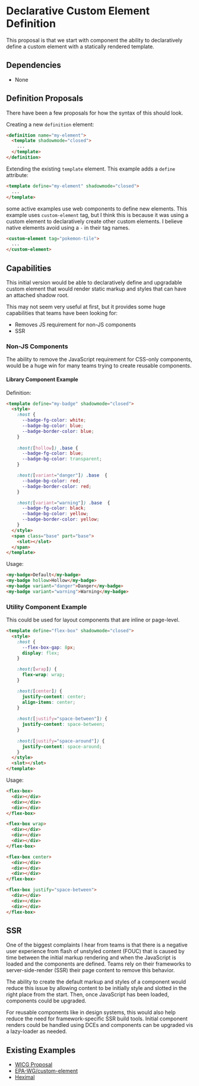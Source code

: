 # Declarative Custom Element Definition

This proposal is that we start with component the ability to declaratively define a custom element with a statically rendered template.

## Dependencies

- None

## Definition Proposals

There have been a few proposals for how the syntax of this should look.

Creating a new `definition` element:

```html
<definition name="my-element">
  <template shadowmode="closed">
    ...
  </template>
</definition>
```

Extending the existing `template` element. This example adds a `define` attribute:

```html
<template define="my-element" shadowmode="closed">
  ...
</template>
```

some active examples use web components to define new elements. This example uses `custom-element` tag, but I think this is because it was using a custom element to declaratively create other custom elements. I believe native elements avoid using a `-` in their tag names.

```html
<custom-element tag="pokemon-tile">
  ...
</custom-element>
```

## Capabilities

This initial version would be able to declaratively define and upgradable custom element that would render static markup and styles that can have an attached shadow root.

This may not seem very useful at first, but it provides some huge capabilities that teams have been looking for:

- Removes JS requirement for non-JS components
- SSR

### Non-JS Components

The ability to remove the JavaScript requirement for CSS-only components, would be a huge win for many teams trying to create reusable components.

#### Library Component Example

Definition:

```html
<template define="my-badge" shadowmode="closed">
  <style>
    :host {
      --badge-fg-color: white;
      --badge-bg-color: blue;
      --badge-border-color: blue;
    }
    
    :host([hollow]) .base {
      --badge-fg-color: blue;
      --badge-bg-color: transparent;
    }

    :host([variant="danger"]) .base  {
      --badge-bg-color: red;
      --badge-border-color: red;
    }

    :host([variant="warning"]) .base  {
      --badge-fg-color: black;
      --badge-bg-color: yellow;
      --badge-border-color: yellow;
    }
  </style>
  <span class="base" part="base">
    <slot></slot>
  </span>
</template>
```

Usage:

```html
<my-badge>Default</my-badge>
<my-badge hollow>Hollow</my-badge>
<my-badge variant="danger">Danger</my-badge>
<my-badge variant="warning">Warning</my-badge>
```

### Utility Component Example

This could be used for layout components that are inline or page-level.

```html
<template define="flex-box" shadowmode="closed">
  <style>
    :host {
      --flex-box-gap: 8px;
      display: flex;
    }

    :host([wrap]) {
      flex-wrap: wrap;
    }

    :host([center]) {
      justify-content: center;
      align-items: center;
    }
    
    :host([justify="space-between"]) {
      justify-content: space-between;
    }
    
    :host([justify="space-around"]) {
      justify-content: space-around;
    }
  </style>
  <slot></slot>
</template>
```

Usage:

```html
<flex-box>
  <div></div>
  <div></div>
  <div></div>
</flex-box>

<flex-box wrap>
  <div></div>
  <div></div>
  <div></div>
</flex-box>

<flex-box center>
  <div></div>
  <div></div>
  <div></div>
</flex-box>

<flex-box justify="space-between">
  <div></div>
  <div></div>
  <div></div>
</flex-box>
```

## SSR

One of the biggest complaints I hear from teams is that there is a negative user experience from flash of unstyled content (FOUC) that is caused by time between the initial markup rendering and when the JavaScript is loaded and the components are defined. Teams rely on their frameworks to server-side-render (SSR) their page content to remove this behavior.

The ability to create the default markup and styles of a component would reduce this issue by allowing content to be initially style and slotted in the right place from the start. Then, once JavaScript has been loaded, components could be upgraded.

For reusable components like in design systems, this would also help reduce the need for framework-specific SSR build tools. Initial component renders could be handled using DCEs and components can be upgraded vis a lazy-loader as needed.

## Existing Examples

- [WICG Proposal](https://github.com/WICG/webcomponents/blob/gh-pages/proposals/Declarative-Custom-Elements-Strawman.md)
- [EPA-WG/custom-element](https://github.com/EPA-WG/custom-element?tab=readme-ov-file#template-syntax)
- [Heximal](https://github.com/elematic/heximal/tree/main?tab=readme-ov-file#components)